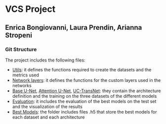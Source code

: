 # VCS Project
## Enrica Bongiovanni, Laura Prendin, Arianna Stropeni

### Git Structure
The project includes the following files:

- [Utils](utils.py): it defines the functions required to create the datasets and the metrics used
- [Network layers](network_layers.py): it defines the functions for the custom layers used in the networks
- [Base U-Net](base_unet.ipynb), [Attention U-Net](attention_unet.ipynb), [UC-TransNet](uc_transnet.ipynb): they contain the architecture definition and the training on the three datasets of the different models
- [Evaluation](evaluate.ipynb): it includes the evaluation of the best models on the test set and the visualization of the results
- [Best Models](Best_models): the folder includes files .h5 that store the best models for each dataset and each architecture
